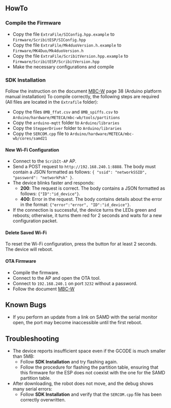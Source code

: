 
## HowTo

### Compile the Firmware
- Copy the file `ExtraFile/SIConfig.hpp.example` to `Firmware/ScribitESP/SIConfig.hpp`
- Copy the file `ExtraFile/Mk4duoVersion.h.example` to `Firmware/MK4Duo/Mk4duoVersion.h`
- Copy the file `ExtraFile/ScribitVersion.hpp.example` to `Firmware/ScribitESP/ScribitVersion.hpp`
- Make the necessary configurations and compile

### SDK Installation
Follow the instruction on the document [MBC-W](docs/MBC-WB-UserManual_v-2-1-min-1.pdf) page 38 (Arduino platform manual installation)
To compile correctly, the following steps are required (All files are located in the `Extrafile` folder):
- Copy the files `8MB_ffat.csv` and `8MB_spiffs.csv` to `Arduino/hardware/METECA/mbc-wb/tools/partitions`
- Copy the `arduino-mqtt` folder to `Arduino/libraries`
- Copy the `StepperDriver` folder to `Arduino/libraries`
- Copy the `SERCOM.cpp` file to `Arduino/hardware/METECA/mbc-wb/cores/samd21`


#### New Wi-Fi Configuration
- Connect to the `ScribIt-AP` AP.
- Send a POST request to `http://192.168.240.1:8888`. The body must contain a JSON formatted as follows: `{ "ssid": "networkSSID", "password": "networkPsk" }`.
- The device blinks faster and responds:
  - **200**: The request is correct. The body contains a JSON formatted as follows: `{"ID":"id_device"}`.
  - **400**: Error in the request. The body contains details about the error in the format: `{"error":"error", "ID":"id_device"}`.
- If the connection is successful, the device turns the LEDs green and reboots; otherwise, it turns them red for 2 seconds and waits for a new configuration packet.

#### Delete Saved Wi-Fi
To reset the Wi-Fi configuration, press the button for at least 2 seconds. The device will reboot.

#### OTA Firmware
- Compile the firmware.
- Connect to the AP and open the OTA tool.
- Connect to `192.168.240.1` on port `3232` without a password.
- Follow the document [MBC-W](docs/MBC-WB-UserManual_v-2-1-min-1.pdf)

## Known Bugs
- If you perform an update from a link on SAMD with the serial monitor open, the port may become inaccessible until the first reboot.

## Troubleshooting
- The device reports insufficient space even if the GCODE is much smaller than 5MB:
  - Follow **SDK Installation** and try flashing again.
  - Follow the procedure for flashing the partition table, ensuring that this firmware for the ESP does not coexist with the one for the SAMD partition table.
- After downloading, the robot does not move, and the debug shows many serial errors:
  - Follow **SDK Installation** and verify that the `SERCOM.cpp` file has been correctly overwritten.
